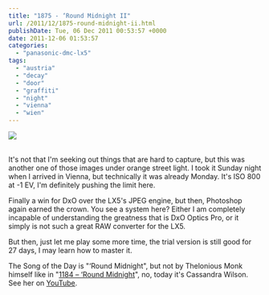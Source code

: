 ```yaml
---
title: "1875 - ‘Round Midnight II"
url: /2011/12/1875-round-midnight-ii.html
publishDate: Tue, 06 Dec 2011 00:53:57 +0000
date: 2011-12-06 01:53:57
categories: 
  - "panasonic-dmc-lx5"
tags: 
  - "austria"
  - "decay"
  - "door"
  - "graffiti"
  - "night"
  - "vienna"
  - "wien"
---
```

<div class="container">
<div class="center"><a target="_blank" href="https://d25zfm9zpd7gm5.cloudfront.net/1200x1200/2011/20111205_015221_ps.jpg"><img src="https://d25zfm9zpd7gm5.cloudfront.net/0600x0600/2011/20111205_015221_ps.jpg" /></a></div>
</div>
<br />

It's not that I'm seeking out things that are hard to capture, but this was another one of those images under orange street light. I took it Sunday night when I arrived in Vienna, but technically it was already Monday. It's ISO 800 at -1 EV, I'm definitely pushing the limit here.

Finally a win for DxO over the LX5's JPEG engine, but then, Photoshop again earned the crown. You see a system here? Either I am completely incapable of understanding the greatness that is DxO Optics Pro, or it simply is not such a great RAW converter for the LX5. 

 But then, just let me play some more time, the trial version is still good for 27 days, I may learn how to master it.

The Song of the Day is "‘Round Midnight", but not by Thelonious Monk himself like in "<a href="/2010/01/1184-round-midnight.html" target="_blank">1184 – ‘Round Midnight</a>", no, today it's Cassandra Wilson. See her on <a href="http://www.youtube.com/watch?v=_J4pHz1Xg2A&feature=related" target="_blank">YouTube</a>.
